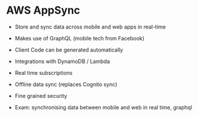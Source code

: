 # AWS AppSync

- Store and sync data across mobile and web apps in real-time
- Makes use of GraphQL (mobile tech from Facebook)
- Client Code can be generated automatically
- Integrations with DynamoDB / Lambda
- Real time subscriptions
- Offline data sync (replaces Cognito sync)
- Fine grained security

- Exam: synchronising data between mobile and web in real time, graphql 
